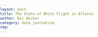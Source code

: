 ```yaml
---
layout: post
title: The State of White Flight in Atlanta
author: Nic Becker
category: data journalism
img:
---
```


<!DOCTYPE html>
<html>
<head>
<meta charset='utf-8' />
<title>Display a map</title>
<meta name='viewport' content='initial-scale=1,maximum-scale=1,user-scalable=no' />
<script src='https://api.tiles.mapbox.com/mapbox-gl-js/v1.0.0/mapbox-gl.js'></script>
<link href='https://api.tiles.mapbox.com/mapbox-gl-js/v1.0.0/mapbox-gl.css' rel='stylesheet' />
<style>
body { margin:0; padding:0; }
#map { position:absolute; top:0; bottom:0; width:100%; }
</style>
</head>
<body>

<div id='map'></div>
<script>
mapboxgl.accessToken = 'pk.eyJ1IjoibnBiZWNrZXIiLCJhIjoiY2p1aTBub2I2MTVuejQzbWZxMXRkb2h2ZSJ9.aw6eHFpggwgWAFAbOKMP7Q';
var map = new mapboxgl.Map({
container: 'map', // container id
style: 'mapbox://styles/mapbox/streets-v11', // stylesheet location
center: [-74.50, 40], // starting position [lng, lat]
zoom: 9 // starting zoom
});
</script>

</body>
</html>
